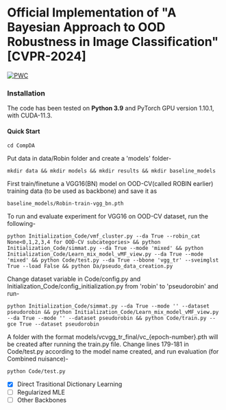 # Official Implementation of "A Bayesian Approach to OOD Robustness in Image Classification" [CVPR-2024]
 	
[![PWC](https://img.shields.io/endpoint.svg?url=https://paperswithcode.com/badge/a-bayesian-approach-to-ood-robustness-in/unsupervised-domain-adaptation-on-ood-cv)](https://paperswithcode.com/sota/unsupervised-domain-adaptation-on-ood-cv?p=a-bayesian-approach-to-ood-robustness-in)
 
### Installation

The code has been tested on **Python 3.9** and PyTorch GPU version 1.10.1, with CUDA-11.3.

#### Quick Start

```
cd CompDA
```

Put data in data/Robin folder and create a 'models' folder-

```
mkdir data && mkdir models && mkdir results && mkdir baseline_models
```

First train/finetune a VGG16(BN) model on OOD-CV(called ROBIN earlier) training data (to be used as backbone) and save it as 

```
baseline_models/Robin-train-vgg_bn.pth
```

To run and evaluate experiment for VGG16 on OOD-CV dataset, run the following-

```
python Initialization_Code/vmf_cluster.py --da True --robin_cat None<0,1,2,3,4 for OOD-CV subcategories> && python Initialization_Code/simmat.py --da True --mode 'mixed' && python Initialization_Code/Learn_mix_model_vMF_view.py --da True --mode 'mixed' && python Code/test.py --da True --bbone 'vgg_tr' --sveimglst True --load False && python Da/pseudo_data_creation.py
```

Change dataset variable in Code/config.py and Initialization_Code/config_initialization.py from 'robin' to 'pseudorobin' and run-

```
python Initialization_Code/simmat.py --da True --mode '' --dataset pseudorobin && python Initialization_Code/Learn_mix_model_vMF_view.py --da True --mode '' --dataset pseudorobin && python Code/train.py --gce True --dataset pseudorobin
```

A folder with the format models/vcvgg_tr_final/vc_{epoch-number}.pth will be created after running the train.py file. Change lines 179-181 in Code/test.py according to the model name created, and run evaluation (for Combined nuisance)-

```
python Code/test.py
```
- [x] Direct Trasitional Dictionary Learning
- [ ] Regularized MLE 
- [ ] Other Backbones
      
<!-- #### Evaluate the occluder localization performance of a model

If you want to test occluder localization run:
```
python Code/eval_occlusion_localization.py
``` 
This will output qualitative occlusion localization results for each image and a quantitative analysis over all images 
as ROC curve.

## Initializing CompositionalNet Parameters

We initialize CompositionalNets (i.e. the vMF kernels and mixture models) by clustering the training data. 
In particular, we initialize the vMF kernels by clustering the feature vectors:

```
python Initialization_Code/vMF_clustering.py
``` 

Furthermore, we initialize the mixture models by EM-type learning.
The initial cluster assignment for the EM-type learning is computed based on the similarity of the vMF encodings of the training images.
To compute the similarity matrices use:
 
```
python Initialization_Code/comptSimMat.py
``` 

As this process takes some time we provide precomputed similarity matrices [here](https://livejohnshopkins-my.sharepoint.com/:u:/g/personal/akortyl1_jh_edu/EU6OcwaW7l1IhpggHJBCjeIBB_xLd28bDUIcoPHKUOhxqg?e=5k34Nx), you need to copy them into the 'models/init_vgg/' folder.
Afterwards you can compute the initialization of the mixture models by executing:

```
python Initialization_Code/Learn_mix_model_vMF_view.py
```

## Relation to Prior Work

This work (and code) is based on the following work -
```
Compositional Convolutional Neural Networks: A Deep Architecture with Innate Robustness to Partial Occlusion
Adam Kortylewski, Ju He, Qing Liu, Alan Yuille
CVPR 2020
``` -->

<!-- ## Contact

If you have any questions you can contact Adam Kortylewski. -->

<!-- ## Acknowledgement

We thank Zhishuai Zhang for helping us speed up and clean the code for the release. -->
